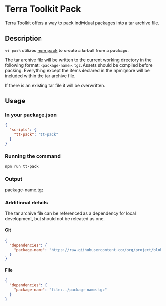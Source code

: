 # Terra Toolkit Pack

Terra Toolkit offers a way to pack individual packages into a tar archive file.

## Description
`tt-pack` utilizes [npm pack](https://docs.npmjs.com/cli/pack) to create a tarball from a package.

The tar archive file will be written to the current working directory in the following format: `<package-name>.tgz`. Assets should be compiled before packing. Everything except the items declared in the npmignore will be included within the tar archive file.

If there is an existing tar file it will be overwritten.

## Usage
### In your package.json
```JSON
{
  "scripts": {
    "tt-pack": "tt-pack"
  }
}
```
### Running the command
```
npm run tt-pack
```
### Output
package-name.tgz

### Additional details
The tar archive file can be referenced as a dependency for local development, but should not be released as one.

#### Git
```JSON
{
  "dependencies": {
    "package-name": "https://raw.githubusercontent.com/org/project/blob/package-name.tgz"
  }
}
```
#### File
```JSON
{
  "dependencies": {
    "package-name": "file:../package-name.tgz"
  }
}
```
